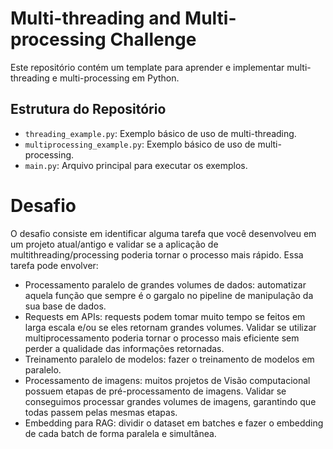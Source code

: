 # Multi-threading and Multi-processing Challenge

Este repositório contém um template para aprender e implementar multi-threading e multi-processing em Python.

## Estrutura do Repositório

- `threading_example.py`: Exemplo básico de uso de multi-threading.
- `multiprocessing_example.py`: Exemplo básico de uso de multi-processing.
- `main.py`: Arquivo principal para executar os exemplos.

# Desafio

O desafio consiste em identificar alguma tarefa que você desenvolveu em um projeto atual/antigo e validar se a aplicação de multithreading/processing poderia tornar o processo mais rápido. 
Essa tarefa pode envolver:

- Processamento paralelo de grandes volumes de dados: automatizar aquela função que sempre é o gargalo no pipeline de manipulação da sua base de dados.
- Requests em APIs: requests podem tomar muito tempo se feitos em larga escala e/ou se eles retornam grandes volumes. Validar se utilizar multiprocessamento poderia tornar o processo mais eficiente sem perder a qualidade das informações retornadas.
- Treinamento paralelo de modelos: fazer o treinamento de modelos em paralelo.
- Processamento de imagens: muitos projetos de Visão computacional possuem etapas de pré-processamento de imagens. Validar se conseguimos processar grandes volumes de imagens, garantindo que todas passem pelas mesmas etapas.
- Embedding para RAG: dividir o dataset em batches e fazer o embedding de cada batch de forma paralela e simultânea.
